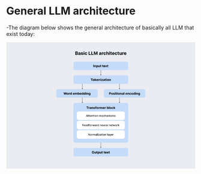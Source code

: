 # General LLM architecture
-The diagram below shows the general architecture of basically all LLM that exist today:

![Output examples](./deepseek_assets/Basic-LLM-architecture.webp)

